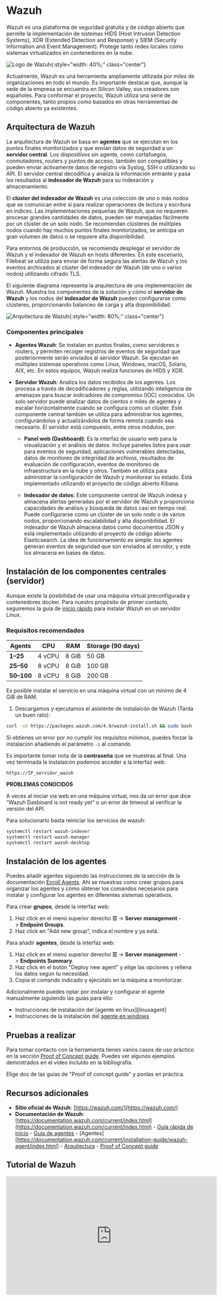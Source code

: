 #  Wazuh

Wazuh es una plataforma de seguridad gratuita y de código abierto que permite la implementación de sistemas HIDS (Host Intrusion Detection Systems), XDR (Extended Detection and Response) y SIEM (Security Information and Event Management). Protege tanto redes locales como sistemas virtualizados en contenedores en la nube.

![Logo de Wazuh](img/wazuh-logo.png){:style="width: 40%;" class="center"}

Actualmente, Wazuh es una herramienta ampliamente utilizada por miles de organizaciones en todo el mundo. Es importante destacar que, aunque la sede de la empresa se encuentra en Silicon Valley, sus creadores son españoles. Para conformar el proyecto, Wazuh utiliza una serie de componentes, tanto propios como basados en otras herramientas de código abierto ya existentes.

## Arquitectura de Wazuh

La arquitectura de Wazuh se basa en **agentes** que se ejecutan en los puntos finales monitorizados y que envían datos de seguridad a un **servidor central**. Los dispositivos sin agente, como cortafuegos, conmutadores, routers y puntos de acceso, también son compatibles y pueden enviar activamente datos de registro vía Syslog, SSH o utilizando su API. El servidor central decodifica y analiza la información entrante y pasa los resultados al **indexador de Wazuh** para su indexación y almacenamiento.

El **clúster del indexador de Wazuh** es una colección de uno o más nodos que se comunican entre sí para realizar operaciones de lectura y escritura en índices. Las implementaciones pequeñas de Wazuh, que no requieren procesar grandes cantidades de datos, pueden ser manejadas fácilmente por un clúster de un solo nodo. Se recomiendan clústeres de múltiples nodos cuando hay muchos puntos finales monitorizados, se anticipa un gran volumen de datos o se requiere alta disponibilidad.

Para entornos de producción, se recomienda desplegar el servidor de Wazuh y el indexador de Wazuh en hosts diferentes. En este escenario, Filebeat se utiliza para enviar de forma segura las alertas de Wazuh y los eventos archivados al clúster del indexador de Wazuh (de uno o varios nodos) utilizando cifrado TLS.

El siguiente diagrama representa la arquitectura de una implementación de Wazuh. Muestra los componentes de la solución y cómo el **servidor de Wazuh** y los nodos del **indexador de Wazuh** pueden configurarse como clústeres, proporcionando balanceo de carga y alta disponibilidad.

![Arquitectura de Wazuh](img/wazuh-architecture.png){:style="width: 80%;" class="center"}

### Componentes principales

- **Agentes Wazuh**: Se instalan en puntos finales, como servidores o routers, y permiten recoger registros de eventos de seguridad que posteriormente serán enviados al servidor Wazuh. Se ejecutan en múltiples sistemas operativos como Linux, Windows, macOS, Solaris, AIX, etc. En estos equipos, Wazuh realiza funciones de HIDS y XDR.

- **Servidor Wazuh**: Analiza los datos recibidos de los agentes. Los procesa a través de decodificadores y reglas, utilizando inteligencia de amenazas para buscar indicadores de compromiso (IOC) conocidos. Un solo servidor puede analizar datos de cientos o miles de agentes y escalar horizontalmente cuando se configura como un clúster. Este componente central también se utiliza para administrar los agentes, configurándolos y actualizándolos de forma remota cuando sea necesario. El servidor está compuesto, entre otros módulos, por:

  - **Panel web (Dashboard)**: Es la interfaz de usuario web para la visualización y el análisis de datos. Incluye paneles listos para usar para eventos de seguridad, aplicaciones vulnerables detectadas, datos de monitoreo de integridad de archivos, resultados de evaluación de configuración, eventos de monitoreo de infraestructura en la nube y otros. También se utiliza para administrar la configuración de Wazuh y monitorear su estado. Está implementado utilizando el proyecto de código abierto Kibana.

  - **Indexador de datos**: Este componente central de Wazuh indexa y almacena alertas generadas por el servidor de Wazuh y proporciona capacidades de análisis y búsqueda de datos casi en tiempo real. Puede configurarse como un clúster de un solo nodo o de varios nodos, proporcionando escalabilidad y alta disponibilidad. El indexador de Wazuh almacena datos como documentos JSON y está implementado utilizando el proyecto de código abierto Elasticsearch. La idea de funcionamiento es simple: los agentes generan eventos de seguridad que son enviados al servidor, y este los almacena en bases de datos.

## Instalación de los componentes centrales (servidor)

Aunque existe la posibilidad de usar una máquina virtual preconfigurada y contenedores docker. Para nuestro propósito de primer contacto, seguiremos la guía de [inicio rápido](https://documentation.wazuh.com/current/quickstart.html) para instalar Wazuh en un servidor Linux.

### Requisitos recomendados

| **Agents** | **CPU** | **RAM** | **Storage (90 days)** |
| ---------- | ------- | ------- | --------------------- |
| **1–25**   | 4 vCPU  | 8 GiB   | 50 GB                 |
| **25–50**  | 8 vCPU  | 8 GiB   | 100 GB                |
| **50–100** | 8 vCPU  | 8 GiB   | 200 GB                |

Es posible instalar el servicio en una máquina virtual con un mínimo de 4 GiB de RAM. 

1. Descargamos y ejecutamos el asistente de instalaicón de Wazuh (Tarda un buen rato):

```sh
curl -sO https://packages.wazuh.com/4.9/wazuh-install.sh && sudo bash ./wazuh-install.sh -a
```
Si obtienes un error por no cumplir los requisitos mínimos, puedes forzar la instalación añadiendo el parámetro `-i` al comando


Es importante tomar nota de la **contraseña** que se muestras al final.
Una vez terminada la instalaicón podemos acceder a la interfaz web:

```
https://IP_servidor_wazuh
```

**PROBLEMAS CONOCIDOS**

 A veces al iniciar vía web en una máquina virtual, nos da un error que dice  “Wazuh Dasbioard is not ready yet” o un error de timeout al verificar la versión del API.

 Para solucionarlo basta reiniciar los servicios  de wazuh:
 
```sh
systemctl restart wazuh-indexer
systemctl restart wazuh-manager
systemctl restart wazuh-desktop
```

## Instalación de los agentes

Puedes añadir agentes siguiendo las instrucciones de la sección de la documentación [Enroll Agents][enrollagents]. Ahí se muestras como crear grupos para organizar los agentes y cómo obtener los comandos necesarios para instalar y configurar los agentes en diferentes sistemas operativos.

Para crear **grupos**, desde la interfaz web:

1. Haz click en el menú superior derecho **☰** -> **Server management** -> **Endpoint Groups**.
2. Haz click en "Add new group", indica el nombre y ya está.

Para añadir **agentes**, desde la interfaz web:

1. Haz click en el menú superior derecho **☰** -> **Server management** -> **Endpoints Summary**.
2. Haz click en el botón "Deploy new agent" y elige las opciones y rellena los datos según tu necesidad.
3. Copia el comando indicado y ejecútalo en la máquina a monitorizar.

Adicionalmente puedes optar por instalar y configurar el agente manualmente siguiendo las guías para ello:

- Instrucciones de instalación del [agente en linux][linuxagent]
- Instrucciones de la instalación del [agente en windows](windowsagent)


## Pruebas a realizar

Para tomar contacto con la herramienta tienes varios casos de uso práctico en la sección [Proof of Concept guide][proofofconcept]. Puedes ver algunos ejemplos demostrados en el vídeo incluído en la bibliografía.

Elige dos de las guías de "Proof of concept guide" y ponlas en práctica.


[quickstart]:https://documentation.wazuh.com/current/quickstart.html
[agentlinux]:https://documentation.wazuh.com/current/installation-guide/wazuh-agent/wazuh-agent-package-linux.html
[windowsagent]::https://documentation.wazuh.com/current/installation-guide/wazuh-agent/wazuh-agent-package-windows.html
[proofofconcept]:https://documentation.wazuh.com/current/proof-of-concept-guide/index.html
[enrollagents]:https://documentation.wazuh.com/current/cloud-service/getting-started/enroll-agents.html
## Recursos adicionales

- **Sitio oficial de Wazuh**: [https://wazuh.com/](https://wazuh.com/)
- **Documentación de Wazuh**: [https://documentation.wazuh.com/current/index.html](https://documentation.wazuh.com/current/index.html)
	  - [Guía rápida de inicio][quickstart]
	  - [Guía de agentes][enrollagents]
	  - [Agentes][https://documentation.wazuh.com/current/installation-guide/wazuh-agent/index.html]
	  - [Arquitectura](https://documentation.wazuh.com/current/getting-started/architecture.html)
	  - [Proof of Concept guide][proofofconcept]

## Tutorial de Wazuh

<iframe width="560" height="315" src="https://www.youtube.com/embed/3CaG2GI1kn0?si=DfUA_Cw8eKwAUkaV" title="Reproductor de vídeo de YouTube" frameborder="0" allow="accelerometer; autoplay; clipboard-write; encrypted-media; gyroscope; picture-in-picture; web-share" referrerpolicy="strict-origin-when-cross-origin" allowfullscreen></iframe>
